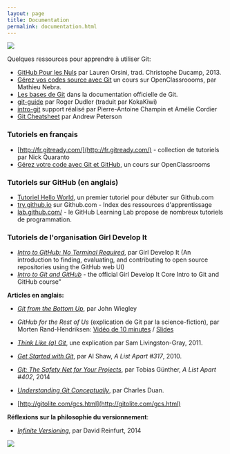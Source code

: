 ```yaml
---
layout: page
title: Documentation
permalink: documentation.html
---
```


![](img/one-does-not-simply-understand.jpeg)

Quelques ressources pour apprendre à utiliser Git:

<div class="cards"></div>

- [GitHub Pour les Nuls](http://christopheducamp.com/2013/12/15/github-pour-nuls-partie-1/) par Lauren Orsini, trad. Christophe Ducamp, 2013.
- [Gérez vos codes source avec Git](https://openclassrooms.com/courses/gerez-vos-codes-source-avec-git) un cours sur OpenClassroooms, par Mathieu Nebra.
- [Les bases de Git](https://git-scm.com/book/fr/v12) dans la documentation officielle de Git.
- [git-guide](http://rogerdudler.github.io/git-guide/index.fr.html) par Roger Dudler (traduit par KokaKiwi)
- [intro-git](http://liris.cnrs.fr/~pchampin/enseignement/intro-git/) support réalisé par Pierre-Antoine Champin et Amélie Cordier
- [Git Cheatsheet](https://ndpsoftware.com/git-cheatsheet.html) par Andrew Peterson

### Tutoriels en français
- [http://fr.gitready.com/](http://fr.gitready.com/) - collection de tutoriels par Nick Quaranto
- [Gérez votre code avec Git et GitHub](https://openclassrooms.com/fr/courses/2342361-gerez-votre-code-avec-git-et-github), un cours sur OpenClassrooms

### Tutoriels sur GitHub (en anglais)
- [Tutoriel Hello World](https://guides.github.com/activities/hello-world/), un premier tutoriel pour débuter sur Github.com
- [try.github.io](http://try.github.io/) sur Github.com - Index des ressources d'apprentissage
- [lab.github.com/](https://lab.github.com/) - le GitHub Learning Lab propose de nombreux tutoriels de programmation.

### Tutoriels de l'organisation Girl Develop It
- *[Intro to GitHub: No Terminal Required](https://www.teaching-materials.org/github-web/)*, par Girl Develop It (An introduction to finding, evaluating, and contributing to open source repositories using the GitHub web UI)
- *[Intro to Git and GitHub](http://girldevelopit.github.io/gdi-featured-git-github/#/)* - the official Girl Develop It Core Intro to Git and GitHub course"

**Articles en anglais:**

- *[Git from the Bottom Up](https://jwiegley.github.io/git-from-the-bottom-up/)*, par John Wiegley
- *GitHub for the Rest of Us* (explication de Git par la science-fiction), par Morten Rand-Hendriksen: [Vidéo de 10 minutes](https://wordpress.tv/2015/12/13/morten-rand-hendriksen-github-for-the-rest-of-us/) / [Slides](https://mor10.com/github-wcus/)
- *[Think Like (a) Git](http://think-like-a-git.net/)*, une explication par Sam Livingston-Gray, 2011.
- *[Get Started with Git](http://alistapart.com/article/get-started-with-git)*, par Al Shaw, *A List Apart #317*, 2010. 
- *[Git: The Safety Net for Your Projects](http://alistapart.com/article/git-the-safety-net-for-your-projects)*, par Tobias Günther, *A List Apart #402*, 2014
- *[Understanding Git Conceptually](https://www.sbf5.com/~cduan/technical/git/)*, par Charles Duan.

- [http://gitolite.com/gcs.html](http://gitolite.com/gcs.html)



**Réflexions sur la philosophie du versionnement**:

- *[Infinite Versioning](http://f-u-t-u-r-e.org/r/25_David-Reinfurt_Infinite-Versioning_EN.md)*, par David Reinfurt, 2014

![](img/other-things-than-git.png)
